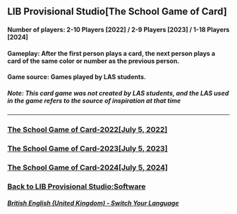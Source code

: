 ## LIB Provisional Studio[The School Game of Card]
#### Number of players: 2-10 Players [2022] / 2-9 Players [2023] / 1-18 Players [2024]
#### Gameplay: After the first person plays a card, the next person plays a card of the same color or number as the previous person.
#### Game source: Games played by LAS students.

##### Note: This card game was not created by LAS students, and the LAS used in the game refers to the source of inspiration at that time
------------

### [The School Game of Card-2022[July 5, 2022]](School_card_game-2022-EN.exe)
### [The School Game of Card-2023[July 5, 2023]](School_card_game-2023-EN.exe)
### [The School Game of Card-2024[July 5, 2024]](School_card_game-2024.exe)

### [Back to LIB Provisional Studio:Software](https://libps.github.io/en/british/Software) 

##### [British English (United Kingdom) - Switch Your Language](https://libps.github.io/index)
